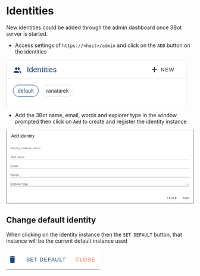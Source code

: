 # Identities


New identities could be added through the admin dashboard once 3Bot server is started.

- Access settings of `https://<host>/admin` and click on the `ADD` button on the identities

![identity_list](img/identity_list.png)


- Add the 3Bot name, email, words and explorer type in the window prompted then click on `Add` to create and register the identity instance

![new identity](img/new_identity_form.png)


## Change default identity

 When clicking on the identity instance then the `SET DEFAULT` button, that instance will be the current default instance used

![set default identity](img/identity_buttons.png)




